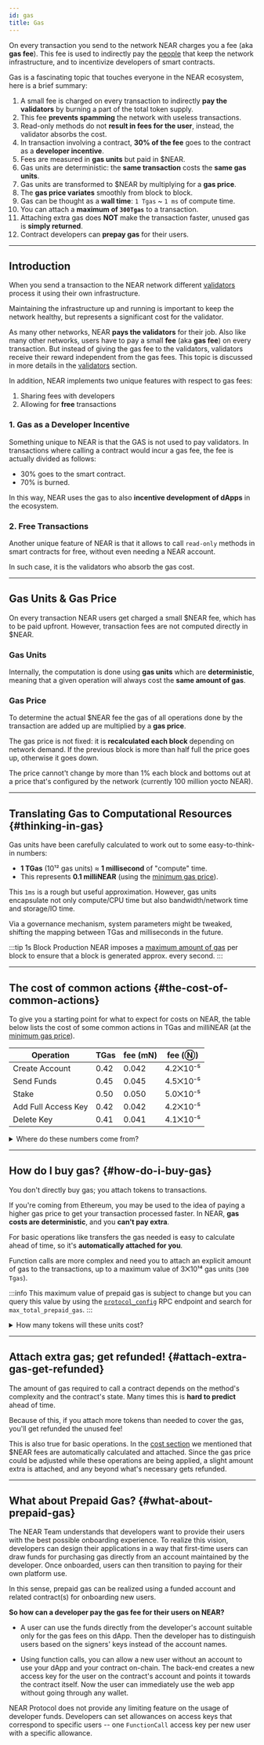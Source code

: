 ```yaml
---
id: gas
title: Gas
---
```

On every transaction you send to the network NEAR charges you a fee (aka **gas fee**). This fee is used to indirectly pay the [people](../validators.md) that keep the network infrastructure, and to incentivize developers of smart contracts.

Gas is a fascinating topic that touches everyone in the NEAR ecosystem, here is a brief summary:

1. A small fee is charged on every transaction to indirectly **pay the validators** by burning a part of the total token supply.
2. This fee **prevents spamming** the network with useless transactions.
3. Read-only methods do not **result in fees for the user**, instead, the validator absorbs the cost.
4. In transaction involving a contract, **30% of the fee** goes to the contract as a **developer incentive**.
5. Fees are measured in **gas units** but paid in $NEAR.
6. Gas units are deterministic: the **same transaction** costs the **same gas units**.
7. Gas units are transformed to $NEAR by multiplying for a **gas price**.
8. The **gas price variates** smoothly from block to block.
9. Gas can be thought as a **wall time**: `1 Tgas` ~ `1 ms` of compute time.
10. You can attach a **maximum of `300Tgas`** to a transaction.
11. Attaching extra gas does **NOT** make the transaction faster, unused gas is **simply returned**.
12. Contract developers can **prepay gas** for their users.

---

## Introduction
When you send a transaction to the NEAR network different [validators](../validators.md) process it using their own infrastructure.

Maintaining the infrastructure up and running is important to keep the network healthy, but represents a significant cost for the validator. 

As many other networks, NEAR **pays the validators** for their job. Also like many other networks, users have to pay a small **fee** (aka **gas fee**) on every transaction. But instead of giving the gas fee to the validators, validators receive their reward independent from the gas fees. This topic is discussed in more details in the [validators](../validators.md) section.

In addition, NEAR implements two unique features with respect to gas fees:
1. Sharing fees with developers
2. Allowing for **free** transactions

### 1. Gas as a Developer Incentive
Something unique to NEAR is that the GAS is not used to pay validators. In transactions where calling a contract would incur a gas fee, the fee is actually divided as follows:
- 30% goes to the smart contract.
- 70% is burned.

In this way, NEAR uses the gas to also **incentive development of dApps** in the ecosystem.

### 2. Free Transactions
Another unique feature of NEAR is that it allows to call `read-only` methods in smart contracts for free, without even needing a NEAR account.

In such case, it is the validators who absorb the gas cost.

---

## Gas Units & Gas Price
On every transaction NEAR users get charged a small $NEAR fee, which has to be paid upfront. However, transaction fees are not computed directly in $NEAR.

### Gas Units
Internally, the computation is done using **gas units** which are **deterministic**, meaning that a given operation will always cost the **same amount of gas**.

### Gas Price
To determine the actual $NEAR fee the gas of all operations done by the transaction are added up are multiplied by a **gas price**.

The gas price is not fixed: it is **recalculated each block** depending on network demand. If the previous block is more than half full the price goes up, otherwise it goes down.

The price cannot't change by more than 1% each block and bottoms out at a price that's configured by the network (currently 100 million yocto NEAR).

<!-- Note that the gas price can differ between NEAR's mainnet & testnet. [Check the gas price](#whats-the-price-of-gas-right-now). -->

---

## Translating Gas to Computational Resources {#thinking-in-gas}
Gas units have been carefully calculated to work out to some easy-to-think-in numbers:

- **1 TGas** (10¹² gas units) ≈ **1 millisecond** of "compute" time.
- This represents **0.1 milliNEAR** (using the [minimum gas price](#how-is-the-gas-price-computed)).

This `1ms` is a rough but useful approximation. However, gas units encapsulate not only compute/CPU time but also bandwidth/network time and storage/IO time.

Via a governance mechanism, system parameters might be tweaked, shifting the mapping between TGas and milliseconds in the future.

:::tip 1s Block Production
NEAR imposes a [maximum amount of gas](/api/rpc/setup#protocol-config) per block to ensure that a block is generated approx. every second.
:::


---

## The cost of common actions {#the-cost-of-common-actions}

To give you a starting point for what to expect for costs on NEAR, the table below lists the cost of some common actions in TGas and milliNEAR (at the [minimum gas price](#how-is-the-gas-price-computed)).

| Operation           | TGas | fee (mN) | fee (Ⓝ)  |
| ------------------- | ---- | -------- | -------- |
| Create Account      | 0.42 | 0.042    | 4.2⨉10⁻⁵ |
| Send Funds          | 0.45 | 0.045    | 4.5⨉10⁻⁵ |
| Stake               | 0.50 | 0.050    | 5.0⨉10⁻⁵ |
| Add Full Access Key | 0.42 | 0.042    | 4.2⨉10⁻⁵ |
| Delete Key          | 0.41 | 0.041    | 4.1⨉10⁻⁵ |

<details class="info">
<summary>Where do these numbers come from?</summary>

NEAR is [configured](https://github.com/near/nearcore/blob/master/core/primitives/res/runtime_configs/parameters.txt) with base costs. An example:

    transfer_cost: {
      send_sir:     115123062500,
      send_not_sir: 115123062500,
      execution:    115123062500
    }

The "sir" here stands for "sender is receiver". Yes, these are all identical, but that could change in the future.

When you make a request to transfer funds, NEAR immediately deducts the appropriate `send` amount from your account. Then it creates a _receipt_, an internal book-keeping mechanism to facilitate NEAR's asynchronous, sharded design (if you're coming from Ethereum, forget what you know about Ethereum's receipts, as they're completely different). Creating a receipt has its own associated costs:

    action_receipt_creation_config: {
      send_sir:     108059500000,
      send_not_sir: 108059500000,
      execution:    108059500000
    }

You can query this value by using the [`protocol_config`](/api/rpc/setup#protocol-config) RPC endpoint and search for `action_receipt_creation_config`. 

The appropriate `send` amount for creating this receipt is also immediately deducted from your account.

The "transfer" action won't be finalized until the next block. At this point, the `execution` amount for each of these actions will be deducted from your account (something subtle: the gas units on this next block could be multiplied by a gas price that's up to 1% different, since gas price is recalculated on each block). Adding it all up to find the total transaction fee:

    (transfer_cost.send_not_sir  + action_receipt_creation_config.send_not_sir ) * gas_price_at_block_1 +
    (transfer_cost.execution + action_receipt_creation_config.execution) * gas_price_at_block_2

</details>

---

## How do I buy gas? {#how-do-i-buy-gas}

You don't directly buy gas; you attach tokens to transactions.

If you're coming from Ethereum, you may be used to the idea of paying a higher gas price to get your transaction processed faster. In NEAR, **gas costs are deterministic**, and you **can't pay extra**.

For basic operations like transfers the gas needed is easy to calculate ahead of time, so it's **automatically attached for you**.

Function calls are more complex and need you to attach an explicit amount of gas to the transactions, up to a maximum value of 3⨉10¹⁴ gas units (`300 Tgas`).

:::info
This maximum value of prepaid gas is subject to change but you can query this value by using the [`protocol_config`](/api/rpc/protocol#protocol-config) RPC endpoint and search for `max_total_prepaid_gas`. 
:::

<details class="warning">
<summary>How many tokens will these units cost?</summary>
Note that you are greenlighting a maximum number of gas _units_, not a number of NEAR tokens or yoctoNEAR.

These units will be multiplied by the gas price at the block in which they're processed. If the function call makes cross-contract calls, then separate parts of the function will be processed in different blocks, and could use different gas prices. At a minimum, the function will take two blocks to complete, as explained in [where those numbers come from](#the-cost-of-common-actions).

Assuming the system rests at minimum gas price of 100 million yoctoNEAR during the total operation, a maximum attached gas of 3⨉10¹⁴ would seem to allow a maximum expenditure of 3⨉10²² yN. However, there's also a pessimistic multiplier of about 6.4 to [prevent shard congestion](https://github.com/near/NEPs/issues/67).

Multiplying all three of these numbers, we find that maximum attached gas units allow about 0.2Ⓝ to be spent on the operation if gas prices stay at their minimum. If gas prices are above the minimum, this charge could be higher.

What if the gas price is at the minimum during the starting block, but the operation takes several blocks to complete, and subsequent blocks have higher gas prices? Could the charge be more than ~0.2Ⓝ? No. The pessimistic multiplier accounts for this possibility.

</details>

---

## Attach extra gas; get refunded! {#attach-extra-gas-get-refunded}
The amount of gas required to call a contract depends on the method's complexity and the contract's state. Many times this is **hard to predict** ahead of time.

Because of this, if you attach more tokens than needed to cover the gas, you'll get refunded the unused fee!

This is also true for basic operations. In the [cost section](#the-cost-of-common-actions-the-cost-of-common-actions) we mentioned that $NEAR fees are automatically calculated and attached. Since the gas price could be adjusted while these operations are being applied, a slight amount extra is attached, and any beyond what's necessary gets refunded.

---

## What about Prepaid Gas? {#what-about-prepaid-gas}

The NEAR Team understands that developers want to provide their users with the best possible onboarding experience. To realize this vision, developers can design their applications in a way that first-time users can draw funds for purchasing gas directly from an account maintained by the developer. Once onboarded, users can then transition to paying for their own platform use.

In this sense, prepaid gas can be realized using a funded account and related contract(s) for onboarding new users.

**So how can a developer pay the gas fee for their users on NEAR?**

- A user can use the funds directly from the developer's account suitable only for the gas fees on this dApp. Then the developer has to distinguish users based on the signers' keys instead of the account names.

- Using function calls, you can allow a new user without an account to use your dApp and your contract on-chain. The back-end creates a new access key for the user on the contract's account and points it towards the contract itself. Now the user can immediately use the web app without going through any wallet.

NEAR Protocol does not provide any limiting feature on the usage of developer funds. Developers can set allowances on access keys that correspond to specific users -- one `FunctionCall` access key per new user with a specific allowance.